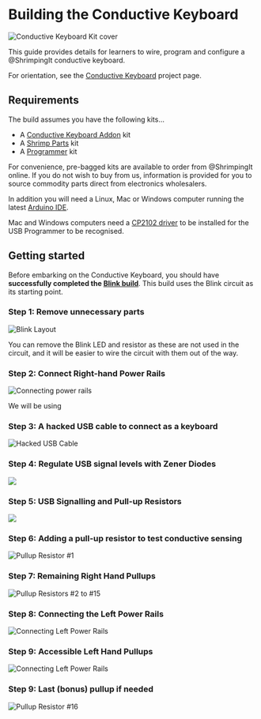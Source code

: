 # Building the Conductive Keyboard

![Conductive Keyboard Kit cover][header]

This guide provides details for learners to wire, program and configure a @ShrimpingIt conductive keyboard.

For orientation, see the [Conductive Keyboard](../keyboard/index.html) project page.

## Requirements

The build assumes you have the following kits...

* A [Conductive Keyboard Addon](../keyboard/kit.html) kit
* A [Shrimp Parts](../shrimp/kit.html) kit
* A [Programmer](../shrimp/kit.html) kit

For convenience, pre-bagged kits are available to order from @ShrimpingIt online. If you do not wish to buy from us, information is provided for you to source commodity parts direct from electronics wholesalers.

In addition you will need a Linux, Mac or Windows computer running the latest [Arduino IDE](../topics/ide.html). 

Mac and Windows computers need a [CP2102 driver](../cp2102/driver.html) to be installed for the USB Programmer to be recognised.

## Getting started

Before embarking on the Conductive Keyboard, you should have **successfully completed the [Blink build](../blink/index.html)**. This build uses the Blink circuit as its starting point. 

### Step 1: Remove unnecessary parts

![Blink Layout][step01]

You can remove the Blink LED and resistor as these are not used in the circuit, and it will be easier to wire the circuit with them out of the way.

### Step 2: Connect Right-hand Power Rails 

![Connecting power rails][step02]

We will be using 

### Step 3: A hacked USB cable to connect as a keyboard

![Hacked USB Cable][step03]

### Step 4: Regulate USB signal levels with Zener Diodes  

![][step04]

### Step 5: USB Signalling and Pull-up Resistors 

![][step05]

### Step 6: Adding a pull-up resistor to test conductive sensing

![Pullup Resistor #1][step06]

### Step 7: Remaining Right Hand Pullups

![Pullup Resistors #2 to #15][step07]

### Step 8: Connecting the Left Power Rails

![Connecting Left Power Rails][step08]

### Step 9: Accessible Left Hand Pullups

![Connecting Left Power Rails][step09]

### Step 9: Last (bonus) pullup if needed

![Pullup Resistor #16][step10]

[header]: keyboard_kit.png
[step01]: ./sequence/01_blink.png
[step02]: ./sequence/02_rightpower.png
[step03]: ./sequence/03_usbcable.png
[step04]: ./sequence/04_usbdiodes.png
[step05]: ./sequence/05_usbresistors.png
[step06]: ./sequence/06_firstpullup.png
[step07]: ./sequence/07_rightpullups.png
[step08]: ./sequence/08_leftpower.png
[step09]: ./sequence/09_leftpullups.png
[step10]: ./sequence/10_lastpullup.png
[final]: ./sequence/11_final.png
